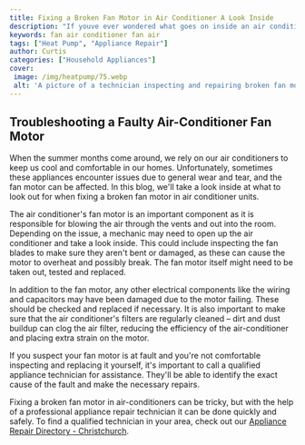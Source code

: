 ```yaml
---
title: Fixing a Broken Fan Motor in Air Conditioner A Look Inside
description: "If youve ever wondered what goes on inside an air conditioner when a fan motor breaks this blog is for you Learn how to safely take apart an air conditioner and replace a broken fan motor"
keywords: fan air conditioner fan air
tags: ["Heat Pump", "Appliance Repair"]
author: Curtis
categories: ["Household Appliances"]
cover: 
 image: /img/heatpump/75.webp
 alt: 'A picture of a technician inspecting and repairing broken fan motors in an air conditioner'
---
```

## Troubleshooting a Faulty Air-Conditioner Fan Motor 

When the summer months come around, we rely on our air conditioners to keep us cool and comfortable in our homes. Unfortunately, sometimes these appliances encounter issues due to general wear and tear, and the fan motor can be affected. In this blog, we'll take a look inside at what to look out for when fixing a broken fan motor in air conditioner units.

The air conditioner's fan motor is an important component as it is responsible for blowing the air through the vents and out into the room. Depending on the issue, a mechanic may need to open up the air conditioner and take a look inside. This could include inspecting the fan blades to make sure they aren't bent or damaged, as these can cause the motor to overheat and possibly break. The fan motor itself might need to be taken out, tested and replaced. 

In addition to the fan motor, any other electrical components like the wiring and capacitors may have been damaged due to the motor failing. These should be checked and replaced if necessary. It is also important to make sure that the air conditioner's filters are regularly cleaned – dirt and dust buildup can clog the air filter, reducing the efficiency of the air-conditioner and placing extra strain on the motor.

If you suspect your fan motor is at fault and you're not comfortable inspecting and replacing it yourself, it's important to call a qualified appliance technician for assistance. They'll be able to identify the exact cause of the fault and make the necessary repairs. 

Fixing a broken fan motor in air-conditioners can be tricky, but with the help of a professional appliance repair technician it can be done quickly and safely. To find a qualified technician in your area, check out our [Appliance Repair Directory - Christchurch](./pages/appliance-repair-technicians/new-zealand/christchurch).
